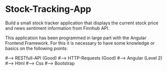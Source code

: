 # Stock-Tracking-App
Build a small stock tracker application that displays the current stock price and news sentiment information from Finnhub API.

This application has been programmed in large part with the Angular Frontend Framework. For this it is necessary to have some knowledge or basics on the following points:

#--> RESTfull-API (Good)
#--> HTTP-Requests (Good)
#--> Angular (Level 2)
#--> Html
#--> Css
#--> Bootstrap
